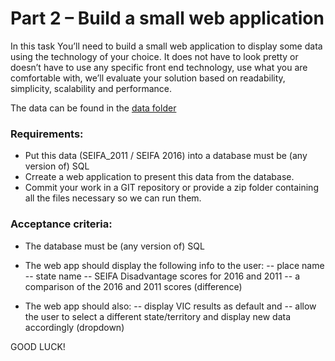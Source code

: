 # Part 2 – Build a small web application

In this task You’ll need to build a small web application to display some data using the technology of your choice. It does not have to look pretty or doesn’t have to use any specific front end technology, use what you are comfortable with, we’ll evaluate your solution based on readability, simplicity, scalability and performance.

The data can be found in the [data folder](https://github.com/dotidconsulting/coding-challenge-economy/tree/main/part%202/data)

### Requirements:
- Put this data (SEIFA_2011 / SEIFA 2016) into a database must be (any version of) SQL 
- Crreate a web application to present this data from the database. 
- Commit your work in a GIT repository or provide a zip folder containing all the files necessary so we can run them.

### Acceptance criteria:

- The database must be (any version of) SQL 
- The web app should display the following info to the user:
--      place name 
--      state name 
--	SEIFA Disadvantage scores for 2016 and 2011 
--	a comparison of the 2016 and 2011 scores (difference)

- The web app should also:
--	display VIC results as default and 
--	allow the user to select a different state/territory and display new data accordingly (dropdown)

GOOD LUCK!
